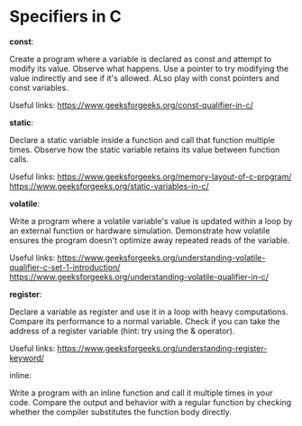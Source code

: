 <h1>Specifiers in C</h1>

**const**:

Create a program where a variable is declared as const and attempt to modify its value. Observe what happens. Use a pointer to try modifying the value indirectly and see if it's allowed. ALso play with const pointers and const variables. 

Useful links: https://www.geeksforgeeks.org/const-qualifier-in-c/

**static**:

Declare a static variable inside a function and call that function multiple times. Observe how the static variable retains its value between function calls.

Useful links: https://www.geeksforgeeks.org/memory-layout-of-c-program/
              https://www.geeksforgeeks.org/static-variables-in-c/

**volatile**:

Write a program where a volatile variable's value is updated within a loop by an external function or hardware simulation. Demonstrate how volatile ensures the program doesn't optimize away repeated reads of the variable.

Useful links: https://www.geeksforgeeks.org/understanding-volatile-qualifier-c-set-1-introduction/
              https://www.geeksforgeeks.org/understanding-volatile-qualifier-in-c/

**register**:

Declare a variable as register and use it in a loop with heavy computations. Compare its performance to a normal variable.
Check if you can take the address of a register variable (hint: try using the & operator).

Useful links: https://www.geeksforgeeks.org/understanding-register-keyword/
              

inline:

Write a program with an inline function and call it multiple times in your code. Compare the output and behavior with a regular function by checking whether the compiler substitutes the function body directly.
